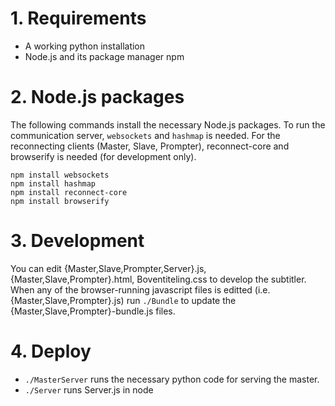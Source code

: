 # 1. Requirements
- A working python installation
- Node.js and its package manager npm

# 2. Node.js packages

The following commands install the necessary Node.js packages. To run the communication server, `websockets` and `hashmap` is needed.
For the reconnecting clients (Master, Slave, Prompter), reconnect-core and browserify is needed (for development only).

```
npm install websockets
npm install hashmap
npm install reconnect-core
npm install browserify
```

# 3. Development
You can edit {Master,Slave,Prompter,Server}.js, {Master,Slave,Prompter}.html, Boventiteling.css to develop the subtitler.
When any of the browser-running javascript files is editted (i.e. {Master,Slave,Prompter}.js) run `./Bundle` to update the {Master,Slave,Prompter}-bundle.js files.

# 4. Deploy

- `./MasterServer` runs the necessary python code for serving the master.
- `./Server` runs Server.js in node

